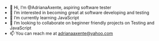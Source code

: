 - 👋 Hi, I’m @AdrianaAxente, aspiring software tester
- 👀 I’m interested in becoming great at software developing and testing
- 🌱 I’m currently learning JavaScript
- 💞️ I’m looking to collaborate on beginner friendly projects on Testing and JavaScript
- 📫 You can reach me at adrianaaxente@yahoo.com

<!---
AdrianaAxente/AdrianaAxente is a ✨ special ✨ repository because its `README.md` (this file) appears on your GitHub profile.
You can click the Preview link to take a look at your changes.
--->
